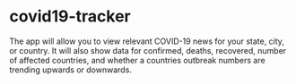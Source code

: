# covid19-tracker
The app will allow you to view relevant COVID-19 news for your state, city, or country. It will also show data for confirmed, deaths, recovered, number of affected countries, and whether a countries outbreak numbers are trending upwards or downwards.

